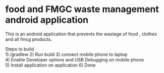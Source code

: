 # food and FMGC  waste management android application
This is an android application that prevents the wastage of food , clothes and all fmcg products.

                                             
                                            
  Steps to build                         
         1)./gradlew
         2) Run build
         3) connect mobile phone to laptop                      
         4) Enable Developer options and USB Debugging on mobile phone              
         5) Install application on application
         6) Done
